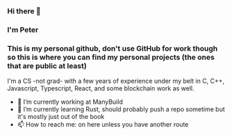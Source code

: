### Hi there 👋
### I'm Peter
### This is my personal github, don't use GitHub for work though so this is where you can find my personal projects (the ones that are public at least)

I'm a CS -not grad- with a few years of experience under my belt in C, C++, Javascript, Typescript, React, and some blockchain work as well.

- 🔭 I’m currently working at ManyBuild
- 🌱 I’m currently learning Rust, should probably push a repo sometime but it's mostly just out of the book
- 📫 How to reach me: on here unless you have another route
